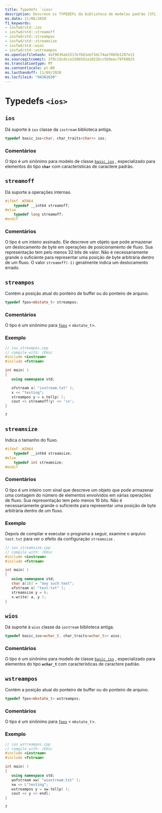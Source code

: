 ```yaml
---
title: Typedefs `<ios>`
description: Descreve os TYPEDEFs da biblioteca de modelos padrão (STL) do C++ `<ios>` que dão suporte à `ios` classe da `iostream` biblioteca antiga.
ms.date: 11/06/2020
f1_keywords:
- iosfwd/std::ios
- iosfwd/std::streamoff
- iosfwd/std::streampos
- iosfwd/std::streamsize
- iosfwd/std::wios
- iosfwd/std::wstreampos
ms.openlocfilehash: 4af9636ab3317e7b81eb73dc74aef065b1287e21
ms.sourcegitcommit: 3f0c1dcdcce25865d1a1022bcc5b9eec79f69025
ms.translationtype: MT
ms.contentlocale: pt-BR
ms.lasthandoff: 11/09/2020
ms.locfileid: "94381630"
---
```

# <a name="ios-typedefs"></a>Typedefs `<ios>`

## `ios`

Dá suporte à `ios` classe da `iostream` biblioteca antiga.

```cpp
typedef basic_ios<char, char_traits<char>> ios;
```

### <a name="remarks"></a>Comentários

O tipo é um sinônimo para modelo de classe [`basic_ios`](../standard-library/basic-ios-class.md) , especializado para elementos do tipo **`char`** com características de caractere padrão.

## `streamoff`

Dá suporte a operações internas.

```cpp
#ifdef _WIN64
    typedef __int64 streamoff;
#else
    typedef long streamoff;
#endif
```

### <a name="remarks"></a>Comentários

O tipo é um inteiro assinado. Ele descreve um objeto que pode armazenar um deslocamento de byte em operações de posicionamento de fluxo. Sua representação tem pelo menos 32 bits de valor. Não é necessariamente grande o suficiente para representar uma posição de byte arbitrária dentro de um fluxo. O valor `streamoff(-1)` geralmente indica um deslocamento errado.

## `streampos`

Contém a posição atual do ponteiro de buffer ou do ponteiro de arquivo.

```cpp
typedef fpos<mbstate_t> streampos;
```

### <a name="remarks"></a>Comentários

O tipo é um sinônimo para [`fpos`](../standard-library/fpos-class.md) <  `mbstate_t`>.

### <a name="example"></a>Exemplo

```cpp
// ios_streampos.cpp
// compile with: /EHsc
#include <iostream>
#include <fstream>

int main( )
{
   using namespace std;

   ofstream x( "iostream.txt" );
   x << "testing";
   streampos y = x.tellp( );
   cout << streamoff(y) << '\n';
}
```

```Output
7
```

## `streamsize`

Indica o tamanho do fluxo.

```cpp
#ifdef _WIN64
    typedef __int64 streamsize;
#else
    typedef int streamsize;
#endif
```

### <a name="remarks"></a>Comentários

O tipo é um inteiro com sinal que descreve um objeto que pode armazenar uma contagem do número de elementos envolvidos em várias operações de fluxo. Sua representação tem pelo menos 16 bits. Não é necessariamente grande o suficiente para representar uma posição de byte arbitrária dentro de um fluxo.

### <a name="example"></a>Exemplo

Depois de compilar e executar o programa a seguir, examine o arquivo `test.txt` para ver o efeito da configuração `streamsize` .

```cpp
// ios_streamsize.cpp
// compile with: /EHsc
#include <iostream>
#include <fstream>

int main( )
{
   using namespace std;
   char a[16] = "any such text";
   ofstream x( "test.txt" );
   streamsize y = 6;
   x.write( a, y );
}
```

## `wios`

Dá suporte à `wios` classe da `iostream` biblioteca antiga.

```cpp
typedef basic_ios<wchar_t, char_traits<wchar_t>> wios;
```

### <a name="remarks"></a>Comentários

O tipo é um sinônimo para modelo de classe [`basic_ios`](../standard-library/basic-ios-class.md) , especializado para elementos do tipo **`wchar_t`** com características de caractere padrão.

## `wstreampos`

Contém a posição atual do ponteiro de buffer ou do ponteiro de arquivo.

```cpp
typedef fpos<mbstate_t> wstreampos;
```

### <a name="remarks"></a>Comentários

O tipo é um sinônimo para [`fpos`](../standard-library/fpos-class.md) <  `mbstate_t`>.

### <a name="example"></a>Exemplo

```cpp
// ios_wstreampos.cpp
// compile with: /EHsc
#include <iostream>
#include <fstream>

int main( )
{
   using namespace std;
   wofstream xw( "wiostream.txt" );
   xw << L"testing";
   wstreampos y = xw.tellp( );
   cout << y << endl;
}
```

```Output
7
```
